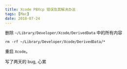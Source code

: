```yaml
---
title: Xcode PBXcp 错误及其解决办法
tags: [Mac]
date: 2018-07-24
---
```


删除 `~/Library/Developer/Xcode/DerivedData` 中的所有内容

```shell
rm -rf ~/Library/Developer/Xcode/DerivedData/*
```

重启 `Xcode`。

写了两天的 bug, 心累